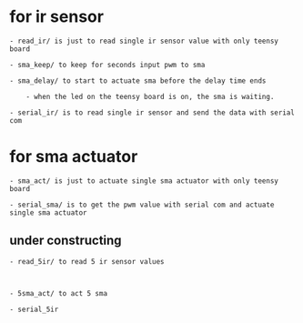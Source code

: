 # for ir sensor

	- read_ir/ is just to read single ir sensor value with only teensy board

	- sma_keep/ to keep for seconds input pwm to sma

	- sma_delay/ to start to actuate sma before the delay time ends

		- when the led on the teensy board is on, the sma is waiting.

	- serial_ir/ is to read single ir sensor and send the data with serial com

# for sma actuator

	- sma_act/ is just to actuate single sma actuator with only teensy board

	- serial_sma/ is to get the pwm value with serial com and actuate single sma actuator 

## under constructing

	- read_5ir/ to read 5 ir sensor values



	- 5sma_act/ to act 5 sma

	- serial_5ir
